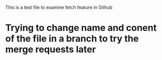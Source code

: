 This is a test file to examine fetch feature in Github

# Trying to change name and conent of the file in a branch to try the merge requests later

